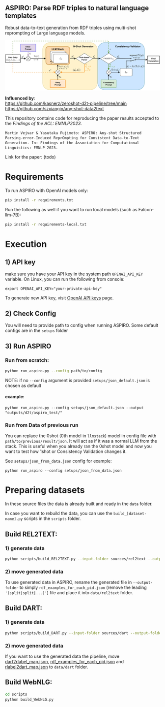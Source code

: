 ASPIRO: Parse RDF triples to natural language templates
---

Robust data-to-text generation from RDF triples using multi-shot reprompting of Large language models.

![Full pipeline for ASPIRO on general data input.](images/ASPIRO.webp?raw=true "ASPIRO pipeline")

**Influenced by**: \
https://github.com/kasnerz/zeroshot-d2t-pipeline/tree/main \
https://github.com/szxiangjn/any-shot-data2text

This repository contains code for reproducing the paper results accepted to the _Findings of the ACL: EMNLP2023_.

    Martin Vejvar & Yasutaka Fujimoto: ASPIRO: Any-shot Structured Parsing-error-Induced ReprOmpting for Consistent Data-to-Text Generation. In: Findings of the Association for Computational Linguistics: EMNLP 2023.

Link for the paper: (todo)

# Requirements
To run ASPIRO with OpenAI models only:
``` bash
pip install -r requirements.txt
```

Run the following as well if you want to run local models (such as Falcon-llm-7B):
```bash
pip install -r requirements-local.txt
```

# Execution
## 1) API key
make sure you have your API key in the system path `OPENAI_API_KEY` variable.
On Linux, you can run the following from console:
```
export OPENAI_API_KEY="your-private-api-key"
```
To generate new API key, visit [OpenAI API keys](https://platform.openai.com/account/api-keys) page.


## 2) Check Config
You will need to provide path to config when running ASPIRO. 
Some default configs are in the `setups` folder

## 3) Run ASPIRO
### Run from scratch:
``` bash
python run_aspiro.py --config path/to/config
```
NOTE: if no `--config` argument is provided `setups/json_default.json` is chosen as default 

#### example:
```
python run_aspiro.py --config setups/json_default.json --output "outputs/d2t/aspiro_test/"
```

### Run from Data of previous run
You can replace the 0shot (0th model in `llmstack`) model in config file with `path/to/previous/result/json`.
It will act as if it was a normal LLM from the stack. This is useful when you already ran the 0shot model and now you want to test how 1shot or Consistency Validation changes it.

See `setups/json_from_data.json` config for example:
```
python run_aspiro --config setups/json_from_data.json
```


# Preparing datasets
In these source files the data is already built and ready in the `data` folder.

In case you want to rebuild the data, you can use the `build_[dataset-name].py` scripts in the `scripts` folder.

## Build REL2TEXT:
### 1) generate data
``` bash
python scripts/build_REL2TEXT.py --input-folder sources/rel2text --output-folder sources/rel2text/data
```
### 2) move generated data
To use generated data in ASPIRO, rename the generated file in `--output-folder` to simply `rdf_examples_for_each_pid.json` (remove the leading `'(split|split|...)'`) file and place it into `data/rel2text` folder.


## Build DART:
### 1) generate data
```bash
python scripts/build_DART.py --input-folder sources/dart --output-folder sources/dart/data
```
### 2) move generated data
If you want to use the generated data the pipeline, move [dart2rlabel_map.json](sources%2Fdart%2Fdata%2Fdart2rlabel_map.json), [rdf_examples_for_each_pid.json](sources%2Fdart%2Fdata%2Frdf_examples_for_each_pid.json)
and [rlabel2dart_map.json](sources%2Fdart%2Fdata%2Frlabel2dart_map.json) to `data/dart` folder.
## Build WebNLG:
``` bash
cd scripts
python build_WebNLG.py
```